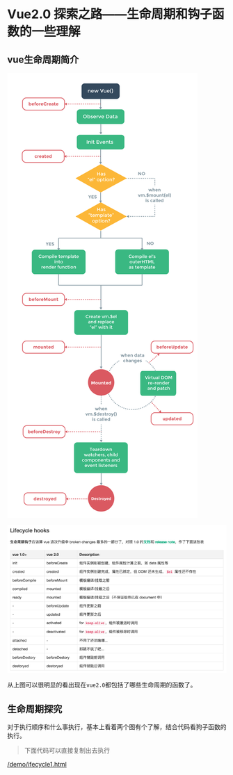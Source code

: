 # Vue2.0 探索之路——生命周期和钩子函数的一些理解

## vue生命周期简介

![vue生命周期](vueimg/Lifecycle.png)

![LifecycleHooks](vueimg/LifecycleHooks.png)

从上图可以很明显的看出现在`vue2.0`都包括了哪些生命周期的函数了。

## 生命周期探究

对于执行顺序和什么事执行，基本上看着两个图有个了解，结合代码看狗子函数的执行。

>下面代码可以直接复制出去执行

[/demo/ifecycle1.html](/demo/lifecycle1.html)